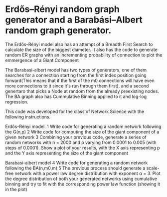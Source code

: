 # Erdős–Rényi random graph generator and a Barabási–Albert random graph generator.

The Erdős–Rényi model also has an attempt of a Breadth First Search to calculate the size of the biggest diameter.
It also has the code to generate random ER graphs with an incrementing probability of connection to plot the emmergence of a Giant Component

The Barabasi-albert model has two types of generators, one of them searches for a connection starting from the first index position going forward(This means that if the first of the m0 connections will have even more connections to it since it's run through them first), and a second genertaro that picks a Node at random from the already preexisting nodes.
The BA graph also has Cummulative Binning applied to it and log-log regression.

This code was developed for the class of Network Science with the following instructions.

Erdős–Rényi model.
1 Write code for generating a random network following the G(n,p) 
2 Write code for computing the size of the giant component of a given network
3 Combining your previous code, generate a series of random networks with n = 2000 and p varying from 0.0001 to 0.005 (with steps of 0.0001).
  Show a plot of your results, with the X axis representing p and the Y axis representing the size of the giant component

Barabasi-albert model
4 Write code for generating a random network following the BA(n,m0,m)
5 The previous process should generate a scale-free network with a power law degree distribution with exponent α = 3.
  Plot the degree distribution of both your generated networks using cumulative binning and try to fit with the corresponding power law function (showing it in the plot)
